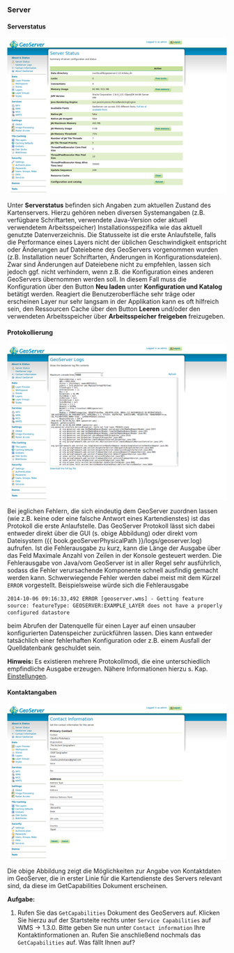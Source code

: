 ### Server

#### Serverstatus

![Serverstatus](../../assets/ui_server_status.png)

Unter **Serverstatus** befinden sich Angaben zum aktuellen Zustand des Kartenservers.
Hierzu gehören neben diversen Systemangaben (z.B. verfügbare
Schriftarten, verwendete Java-Version oder aktuell verwendetem Arbeitsspeicher)
Installationsspezifika wie das aktuell genutzte Datenverzeichnis. Die Statusseite
ist die erste Anlaufstelle, falls die Performance eines Layers nicht der üblichen
Geschwindigkeit entspricht oder Änderungen auf Dateiebene des GeoServers vorgenommen
wurden (z.B. Installation neuer Schriftarten, Änderungen in Konfigurationsdateien).
Zwar sind Änderungen auf Dateiebene nicht zu empfehlen, lassen sich jedoch ggf.
nicht verhindern, wenn z.B. die Konfiguration eines anderen GeoServers übernommen
werden soll. In diesem Fall muss die Konfiguration über den Button **Neu laden**
unter **Konfiguration und Katalog** betätigt werden. Reagiert die Benutzeroberfläche
sehr träge oder erscheinen Layer nur sehr langsam in der Applikation kann es oft
hilfreich sein, den Ressourcen Cache über den Button **Leeren** und/oder den verwendeten
Arbeitsspeicher über **Arbeitsspeicher freigeben** freizugeben.

#### Protokollierung

![Protokollierung](../../assets/ui_logs.png)

Bei jeglichen Fehlern, die sich eindeutig dem GeoServer zuordnen lassen (wie z.B.
keine oder eine falsche Antwort eines Kartendienstes) ist das Protokoll die erste
Anlaufstelle. Das GeoServer Protokoll lässt sich dabei entweder direkt über die
GUI (s. obige Abbildung) oder direkt vom Dateisystem ({{ book.geoServerPhysicalPath }}/logs/geoserver.log)
aufrufen. Ist die Fehlerausgabe zu kurz, kann die Länge der Ausgabe über das Feld
Maximale Anzahl von Zeilen in der Konsole gesteuert werden. Die Fehlerausgabe von
Java/vom GeoServer ist in aller Regel sehr ausführlich, sodass die Fehler verursachende
Komponente schnell ausfindig gemacht werden kann. Schwerwiegende Fehler werden
dabei meist mit dem Kürzel `ERROR` vorgestellt. Beispielsweise würde sich die Fehlerausgabe

```
2014-10-06 09:16:33,492 ERROR [geoserver.wms] - Getting feature source: featureType: GEOSERVER:EXAMPLE_LAYER does not have a properly configured datastore
```

beim Abrufen der Datenquelle für einen Layer auf einen unsauber konfigurierten
Datenspeicher zurückführen lassen. Dies kann entweder tatsächlich einer fehlerhaften
Konfiguration oder z.B. einem Ausfall der Quelldatenbank geschuldet sein.

**Hinweis:** Es existieren mehrere Protokollmodi, die eine unterschiedlich empfindliche
Ausgabe erzeugen. Nähere Informationen hierzu s. Kap. [Einstellungen](../settings/README.md).

#### Kontaktangaben

![Kontaktinformationen](../../assets/ui_contact_information.png)

Die obige Abbildung zeigt die Möglichkeiten zur Angabe von Kontaktdaten im GeoServer,
die in erster Linie für die Kartendienste des Servers relevant sind,
da diese im GetCapabilities Dokument erscheinen.

**Aufgabe:**

1. Rufen Sie das `GetCapabilities` Dokument des GeoServers auf. Klicken Sie hierzu auf der Startsteite rechts unter `Service Capabilities` auf WMS -> 1.3.0.
Bitte geben Sie nun unter `Contact information` Ihre Kontaktinformationen an. Rufen Sie anschließend nochmals das `GetCapabilities` auf. Was fällt Ihnen auf?
